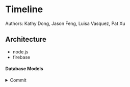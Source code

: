 # Timeline
Authors: Kathy Dong, Jason Feng, Luisa Vasquez, Pat Xu

## Architecture
- node.js
- firebase

#### Database Models
<details>
<summary>Commit</summary>
<pre><code>
title: string
date: int
url: string
</code></pre>
</details>
